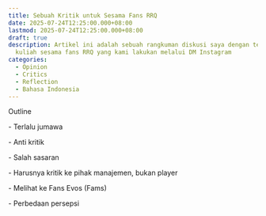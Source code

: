 ```yaml
---
title: Sebuah Kritik untuk Sesama Fans RRQ
date: 2025-07-24T12:25:00.000+08:00
lastmod: 2025-07-24T12:25:00.000+08:00
draft: true
description: Artikel ini adalah sebuah rangkuman diskusi saya dengan teman
  kuliah sesama fans RRQ yang kami lakukan melalui DM Instagram
categories:
  - Opinion
  - Critics
  - Reflection
  - Bahasa Indonesia
---
```

Outline

\- Terlalu jumawa

\- Anti kritik

\- Salah sasaran

\- Harusnya kritik ke pihak manajemen, bukan     player

\- Melihat ke Fans Evos (Fams)

\- Perbedaan persepsi

